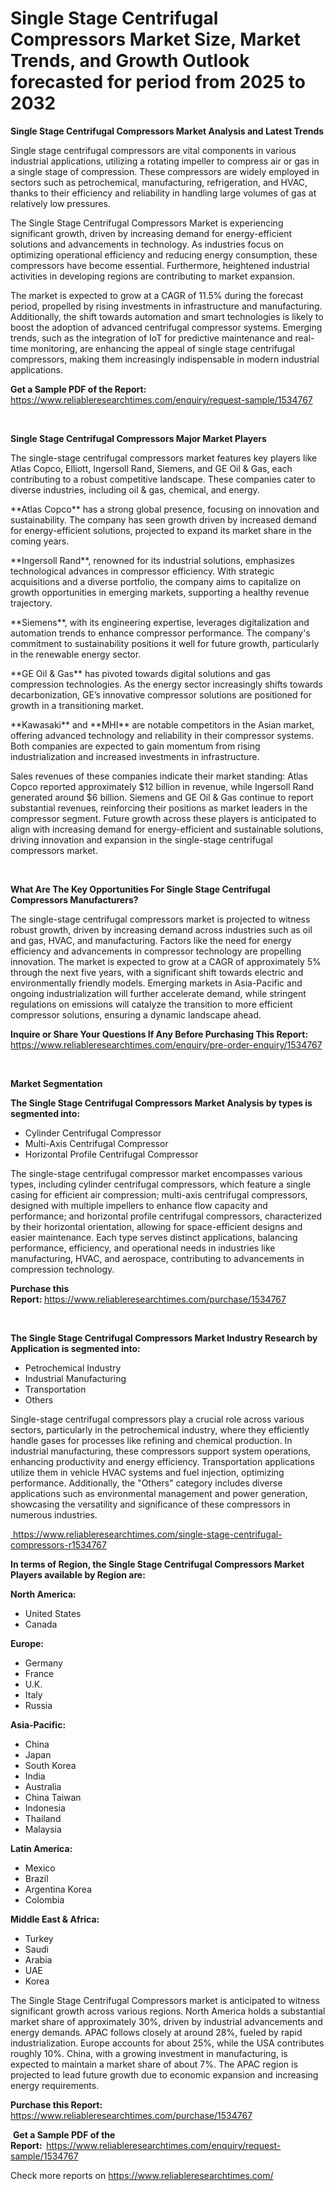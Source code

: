 <p><h1>Single Stage Centrifugal Compressors Market Size, Market Trends, and Growth Outlook forecasted for period from 2025 to 2032</h1></p><p><strong>Single Stage Centrifugal Compressors Market Analysis and Latest Trends</strong></p>
<p><p>Single stage centrifugal compressors are vital components in various industrial applications, utilizing a rotating impeller to compress air or gas in a single stage of compression. These compressors are widely employed in sectors such as petrochemical, manufacturing, refrigeration, and HVAC, thanks to their efficiency and reliability in handling large volumes of gas at relatively low pressures.</p><p>The Single Stage Centrifugal Compressors Market is experiencing significant growth, driven by increasing demand for energy-efficient solutions and advancements in technology. As industries focus on optimizing operational efficiency and reducing energy consumption, these compressors have become essential. Furthermore, heightened industrial activities in developing regions are contributing to market expansion.</p><p>The market is expected to grow at a CAGR of 11.5% during the forecast period, propelled by rising investments in infrastructure and manufacturing. Additionally, the shift towards automation and smart technologies is likely to boost the adoption of advanced centrifugal compressor systems. Emerging trends, such as the integration of IoT for predictive maintenance and real-time monitoring, are enhancing the appeal of single stage centrifugal compressors, making them increasingly indispensable in modern industrial applications.</p></p>
<p><strong>Get a Sample PDF of the Report:&nbsp;</strong> <a href="https://www.reliableresearchtimes.com/enquiry/request-sample/1534767?utm_campaign=2714&utm_medium=2&utm_source=Github&utm_content=ia&utm_term=08042025&utm_id=single-stage-centrifugal-compressors">https://www.reliableresearchtimes.com/enquiry/request-sample/1534767</a></p>
<p>&nbsp;</p>
<p><strong>Single Stage Centrifugal Compressors Major Market Players</strong></p>
<p><p>The single-stage centrifugal compressors market features key players like Atlas Copco, Elliott, Ingersoll Rand, Siemens, and GE Oil & Gas, each contributing to a robust competitive landscape. These companies cater to diverse industries, including oil & gas, chemical, and energy.</p><p>**Atlas Copco** has a strong global presence, focusing on innovation and sustainability. The company has seen growth driven by increased demand for energy-efficient solutions, projected to expand its market share in the coming years.</p><p>**Ingersoll Rand**, renowned for its industrial solutions, emphasizes technological advances in compressor efficiency. With strategic acquisitions and a diverse portfolio, the company aims to capitalize on growth opportunities in emerging markets, supporting a healthy revenue trajectory.</p><p>**Siemens**, with its engineering expertise, leverages digitalization and automation trends to enhance compressor performance. The company's commitment to sustainability positions it well for future growth, particularly in the renewable energy sector.</p><p>**GE Oil & Gas** has pivoted towards digital solutions and gas compression technologies. As the energy sector increasingly shifts towards decarbonization, GE’s innovative compressor solutions are positioned for growth in a transitioning market.</p><p>**Kawasaki** and **MHI** are notable competitors in the Asian market, offering advanced technology and reliability in their compressor systems. Both companies are expected to gain momentum from rising industrialization and increased investments in infrastructure.</p><p>Sales revenues of these companies indicate their market standing: Atlas Copco reported approximately $12 billion in revenue, while Ingersoll Rand generated around $6 billion. Siemens and GE Oil & Gas continue to report substantial revenues, reinforcing their positions as market leaders in the compressor segment. Future growth across these players is anticipated to align with increasing demand for energy-efficient and sustainable solutions, driving innovation and expansion in the single-stage centrifugal compressors market.</p></p>
<p>&nbsp;</p>
<p><strong>What Are The Key Opportunities For Single Stage Centrifugal Compressors Manufacturers?</strong></p>
<p><p>The single-stage centrifugal compressors market is projected to witness robust growth, driven by increasing demand across industries such as oil and gas, HVAC, and manufacturing. Factors like the need for energy efficiency and advancements in compressor technology are propelling innovation. The market is expected to grow at a CAGR of approximately 5% through the next five years, with a significant shift towards electric and environmentally friendly models. Emerging markets in Asia-Pacific and ongoing industrialization will further accelerate demand, while stringent regulations on emissions will catalyze the transition to more efficient compressor solutions, ensuring a dynamic landscape ahead.</p></p>
<p><strong>Inquire or Share Your Questions If Any Before Purchasing This Report:</strong> <a href="https://www.reliableresearchtimes.com/enquiry/pre-order-enquiry/1534767?utm_campaign=2714&utm_medium=2&utm_source=Github&utm_content=ia&utm_term=08042025&utm_id=single-stage-centrifugal-compressors">https://www.reliableresearchtimes.com/enquiry/pre-order-enquiry/1534767</a></p>
<p>&nbsp;</p>
<p><strong>Market Segmentation</strong></p>
<p><strong>The Single Stage Centrifugal Compressors Market Analysis by types is segmented into:</strong></p>
<p><ul><li>Cylinder Centrifugal Compressor</li><li>Multi-Axis Centrifugal Compressor</li><li>Horizontal Profile Centrifugal Compressor</li></ul></p>
<p><p>The single-stage centrifugal compressor market encompasses various types, including cylinder centrifugal compressors, which feature a single casing for efficient air compression; multi-axis centrifugal compressors, designed with multiple impellers to enhance flow capacity and performance; and horizontal profile centrifugal compressors, characterized by their horizontal orientation, allowing for space-efficient designs and easier maintenance. Each type serves distinct applications, balancing performance, efficiency, and operational needs in industries like manufacturing, HVAC, and aerospace, contributing to advancements in compression technology.</p></p>
<p><strong>Purchase this Report:&nbsp;</strong><a href="https://www.reliableresearchtimes.com/purchase/1534767?utm_campaign=2714&utm_medium=2&utm_source=Github&utm_content=ia&utm_term=08042025&utm_id=single-stage-centrifugal-compressors">https://www.reliableresearchtimes.com/purchase/1534767</a></p>
<p>&nbsp;</p>
<p><strong>The Single Stage Centrifugal Compressors Market Industry Research by Application is segmented into:</strong></p>
<p><ul><li>Petrochemical Industry</li><li>Industrial Manufacturing</li><li>Transportation</li><li>Others</li></ul></p>
<p><p>Single-stage centrifugal compressors play a crucial role across various sectors, particularly in the petrochemical industry, where they efficiently handle gases for processes like refining and chemical production. In industrial manufacturing, these compressors support system operations, enhancing productivity and energy efficiency. Transportation applications utilize them in vehicle HVAC systems and fuel injection, optimizing performance. Additionally, the "Others" category includes diverse applications such as environmental management and power generation, showcasing the versatility and significance of these compressors in numerous industries.</p></p>
<p><a href="https://www.reliableresearchtimes.com/single-stage-centrifugal-compressors-r1534767?utm_campaign=2714&utm_medium=2&utm_source=Github&utm_content=ia&utm_term=08042025&utm_id=single-stage-centrifugal-compressors">&nbsp;https://www.reliableresearchtimes.com/single-stage-centrifugal-compressors-r1534767</a></p>
<p><strong>In terms of Region, the Single Stage Centrifugal Compressors Market Players available by Region are:</strong></p>
<p>
    <p> <strong> North America: </strong>
        <ul>
            <li>United States</li>
            <li>Canada</li>
        </ul>
        </p> 
    <p> <strong> Europe: </strong>
        <ul>
            <li>Germany</li>
            <li>France</li>
            <li>U.K.</li>
            <li>Italy</li>
            <li>Russia</li>
        </ul>
        </p> 
    <p> <strong> Asia-Pacific: </strong>
        <ul>
            <li>China</li>
            <li>Japan</li>
            <li>South Korea</li>
            <li>India</li>
            <li>Australia</li>
            <li>China Taiwan</li>
            <li>Indonesia</li>
            <li>Thailand</li>
            <li>Malaysia</li>
        </ul>
        </p> 
    <p> <strong> Latin America: </strong>
        <ul>
            <li>Mexico</li>
            <li>Brazil</li>
            <li>Argentina Korea</li>
            <li>Colombia</li>
        </ul>
        </p> 
    <p> <strong> Middle East & Africa: </strong>
        <ul>
            <li>Turkey</li>
            <li>Saudi</li>
            <li>Arabia</li>
            <li>UAE</li>
            <li>Korea</li>
        </ul>
    </p>
    </p>
<p><p>The Single Stage Centrifugal Compressors market is anticipated to witness significant growth across various regions. North America holds a substantial market share of approximately 30%, driven by industrial advancements and energy demands. APAC follows closely at around 28%, fueled by rapid industrialization. Europe accounts for about 25%, while the USA contributes roughly 10%. China, with a growing investment in manufacturing, is expected to maintain a market share of about 7%. The APAC region is projected to lead future growth due to economic expansion and increasing energy requirements.</p></p>
<p><strong>Purchase this Report: </strong><a href="https://www.reliableresearchtimes.com/purchase/1534767?utm_campaign=2714&utm_medium=2&utm_source=Github&utm_content=ia&utm_term=08042025&utm_id=single-stage-centrifugal-compressors">https://www.reliableresearchtimes.com/purchase/1534767</a></p>
<p>&nbsp;<strong>Get a Sample PDF of the Report:&nbsp;&nbsp;</strong><a href="https://www.reliableresearchtimes.com/enquiry/request-sample/1534767?utm_campaign=2714&utm_medium=2&utm_source=Github&utm_content=ia&utm_term=08042025&utm_id=single-stage-centrifugal-compressors">https://www.reliableresearchtimes.com/enquiry/request-sample/1534767</a></p>
<p><strong></strong></p>
<p>Check more reports on <a href="https://www.reliableresearchtimes.com/?utm_campaign=2714&utm_medium=2&utm_source=Github&utm_content=ia&utm_term=08042025&utm_id=single-stage-centrifugal-compressors">https://www.reliableresearchtimes.com/</a></p>